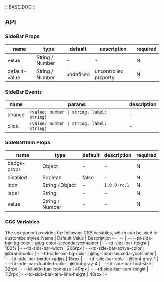 :: BASE_DOC ::

## API

### SideBar Props

 name          | type            | default   | description           | required 
---------------|-----------------|-----------|-----------------------|----------
 value         | String / Number | -         | \-                    | N        
 default-value | String / Number | undefined | uncontrolled property | N        

### SideBar Events

 name   | params                                     | description 
--------|--------------------------------------------|-------------
 change | `(value: number \| string, label: string)` | \-          
 click  | `(value: number \| string, label: string)` | \-          

### SideBarItem Props

 name        | type            | default | description  | required 
-------------|-----------------|---------|--------------|----------
 badge-props | Object          | -       | \-           | N        
 disabled    | Boolean         | false   | \-           | N        
 icon        | String / Object | -       | `1.0.0-rc.1` | N        
 label       | String          | -       | \-           | N        
 value       | String / Number | -       | \-           | N        

### CSS Variables

The component provides the following CSS variables, which can be used to customize styles.
Name | Default Value | Description
-- | -- | --
--td-side-bar-bg-color | @bg-color-secondarycontainer | -
--td-side-bar-height | 100% | -
--td-side-bar-width | 206rpx | -
--td-side-bar-active-color | @brand-color | -
--td-side-bar-bg-color | @bg-color-secondarycontainer | -
--td-side-bar-border-radius | 18rpx | -
--td-side-bar-color | @font-gray-1 | -
--td-side-bar-disabled-color | @font-gray-4 | -
--td-side-bar-font-size | 32rpx | -
--td-side-bar-icon-size | 40rpx | -
--td-side-bar-item-height | 112rpx | -
--td-side-bar-item-line-height | 48rpx | - 
